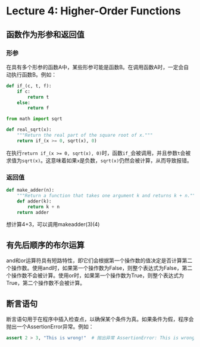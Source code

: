 # Lecture 4: Higher-Order Functions

## 函数作为形参和返回值

### 形参

在具有多个形参的函数A中，某些形参可能是函数B。在调用函数A时，一定会自动执行函数B。例如：

```python
def if_(c, t, f):
    if c:
        return t
    else:
        return f

from math import sqrt

def real_sqrt(x):
    """Return the real part of the square root of x."""
    return if_(x >= 0, sqrt(x), 0)
```

在执行`return if_(x >= 0, sqrt(x), 0)`时，函数`if_`会被调用，并且参数`t`会被求值为`sqrt(x)`。这意味着如果`x`是负数，`sqrt(x)`仍然会被计算，从而导致报错。

### 返回值

```python
def make_adder(n):
    """Return a function that takes one argument k and returns k + n."""
    def adder(k):
        return k + n
    return adder
```

想计算4+3，可以调用makeadder(3)(4)

## 有先后顺序的布尔运算

and和or运算符具有短路特性，即它们会根据第一个操作数的值决定是否计算第二个操作数。使用and时，如果第一个操作数为False，则整个表达式为False，第二个操作数不会被计算。使用or时，如果第一个操作数为True，则整个表达式为True，第二个操作数不会被计算。

## 断言语句

断言语句用于在程序中插入检查点，以确保某个条件为真。如果条件为假，程序会抛出一个AssertionError异常。例如：

```python
assert 2 > 3, "This is wrong!"  # 抛出异常 AssertionError: This is wrong!
```